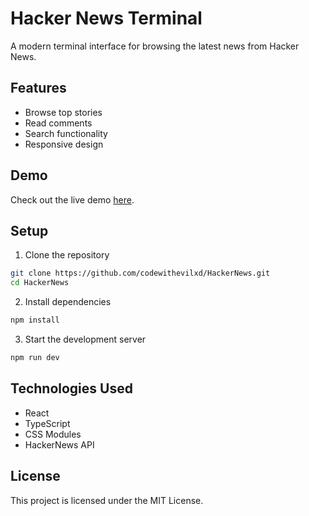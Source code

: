 # Hacker News Terminal

A modern terminal interface for browsing the latest news from Hacker News.

## Features

- Browse top stories
- Read comments
- Search functionality
- Responsive design

## Demo
Check out the live demo [here](https://hackernewsxd.vercel.app/).

## Setup

1. Clone the repository
```bash
git clone https://github.com/codewithevilxd/HackerNews.git
cd HackerNews
```

2. Install dependencies
```bash
npm install
```

3. Start the development server
```bash
npm run dev
```

## Technologies Used

- React
- TypeScript
- CSS Modules
- HackerNews API

## License

This project is licensed under the MIT License.
